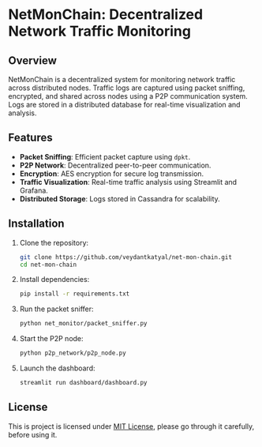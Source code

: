 # NetMonChain: Decentralized Network Traffic Monitoring

## Overview
NetMonChain is a decentralized system for monitoring network traffic across distributed nodes. Traffic logs are captured using packet sniffing, encrypted, and shared across nodes using a P2P communication system. Logs are stored in a distributed database for real-time visualization and analysis.

## Features
- **Packet Sniffing**: Efficient packet capture using `dpkt`.
- **P2P Network**: Decentralized peer-to-peer communication.
- **Encryption**: AES encryption for secure log transmission.
- **Traffic Visualization**: Real-time traffic analysis using Streamlit and Grafana.
- **Distributed Storage**: Logs stored in Cassandra for scalability.

## Installation
1. Clone the repository:
    ```bash
    git clone https://github.com/veydantkatyal/net-mon-chain.git
    cd net-mon-chain
    ```

2. Install dependencies:
    ```bash
    pip install -r requirements.txt
    ```

3. Run the packet sniffer:
    ```bash
    python net_monitor/packet_sniffer.py
    ```

4. Start the P2P node:
    ```bash
    python p2p_network/p2p_node.py
    ```

5. Launch the dashboard:
    ```bash
    streamlit run dashboard/dashboard.py
    ```

## License
This is project is licensed under [MIT License](https://github.com/veydantkatyal/net-mon-chain/blob/main/LICENSE), please go through it carefully, before using it.
